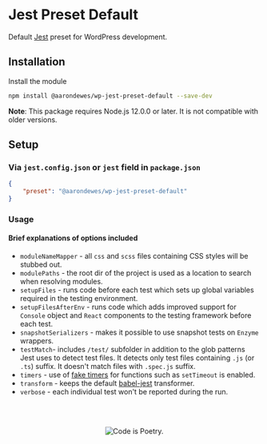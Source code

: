 # Jest Preset Default

Default [Jest](https://jestjs.io/) preset for WordPress development.

## Installation

Install the module

```bash
npm install @aarondewes/wp-jest-preset-default --save-dev
```

**Note**: This package requires Node.js 12.0.0 or later. It is not compatible with older versions.

## Setup

### Via `jest.config.json` or `jest` field in `package.json`

```json
{
	"preset": "@aarondewes/wp-jest-preset-default"
}
```

### Usage

#### Brief explanations of options included

-   `moduleNameMapper` - all `css` and `scss` files containing CSS styles will be stubbed out.
-   `modulePaths` - the root dir of the project is used as a location to search when resolving modules.
-   `setupFiles` - runs code before each test which sets up global variables required in the testing environment.
-   `setupFilesAfterEnv` - runs code which adds improved support for `Console` object and `React` components to the testing framework before each test.
-   `snapshotSerializers` - makes it possible to use snapshot tests on `Enzyme` wrappers.
-   `testMatch`- includes `/test/` subfolder in addition to the glob patterns Jest uses to detect test files. It detects only test files containing `.js` (or `.ts`) suffix. It doesn't match files with `.spec.js` suffix.
-   `timers` - use of [fake timers](https://jestjs.io/docs/en/timer-mocks.html) for functions such as `setTimeout` is enabled.
-   `transform` - keeps the default [babel-jest](https://github.com/facebook/jest/tree/HEAD/packages/babel-jest) transformer.
-   `verbose` - each individual test won't be reported during the run.

<br/><br/><p align="center"><img src="https://s.w.org/style/images/codeispoetry.png?1" alt="Code is Poetry." /></p>
